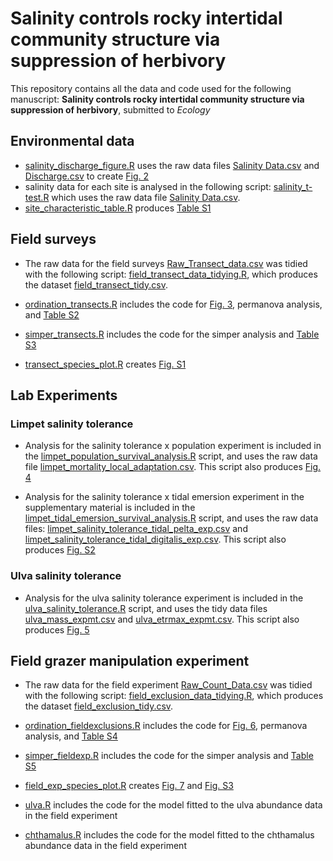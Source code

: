 # Salinity controls rocky intertidal community structure via suppression of herbivory

This repository contains all the data and code used for the following manuscript: **Salinity controls rocky intertidal community structure via suppression of herbivory**, submitted to *Ecology* 

## Environmental data

- [salinity_discharge_figure.R](https://github.com/sandraemry/SalinityandLimpets/blob/main/scripts/salinity_discharge_figure.R) uses the raw data files [Salinity Data.csv](https://github.com/sandraemry/SalinityandLimpets/blob/main/data/raw/Salinity%20Data.csv) and [Discharge.csv](https://github.com/sandraemry/SalinityandLimpets/blob/main/data/raw/Discharge.csv) to create [Fig. 2](https://github.com/sandraemry/SalinityandLimpets/blob/main/figures/salinity_discharge.jpeg)
- salinity data for each site is analysed in the following script: [salinity_t-test.R](https://github.com/sandraemry/SalinityandLimpets/blob/main/scripts/salinity_t-test.R) which uses the raw data file [Salinity Data.csv](https://github.com/sandraemry/SalinityandLimpets/blob/main/data/raw/Salinity%20Data.csv). 
- [site_characteristic_table.R](https://github.com/sandraemry/SalinityandLimpets/blob/main/scripts/site_characteristic_table.R) produces [Table S1](https://github.com/sandraemry/SalinityandLimpets/blob/main/figures/site_characteristics.png)


## Field surveys
- The raw data for the field surveys [Raw_Transect_data.csv](https://github.com/sandraemry/SalinityandLimpets/blob/main/data/raw/Raw_Transect_data.csv) was tidied with the following script: [field_transect_data_tidying.R](https://github.com/sandraemry/SalinityandLimpets/blob/main/scripts/field_transect_data_tidying.R), which produces the dataset [field_transect_tidy.csv](https://github.com/sandraemry/SalinityandLimpets/blob/main/data/tidy/field_transect_tidy.csv). 

- [ordination_transects.R](https://github.com/sandraemry/SalinityandLimpets/blob/main/scripts/ordination_transects.R) includes the code for [Fig. 3](https://github.com/sandraemry/SalinityandLimpets/blob/main/figures/survey_nmds.png), permanova analysis, and [Table S2](https://github.com/sandraemry/SalinityandLimpets/blob/main/figures/transect_betadisper.png) 

- [simper_transects.R](https://github.com/sandraemry/SalinityandLimpets/blob/main/scripts/simper_transects.R) includes the code for the simper analysis and [Table S3](https://github.com/sandraemry/SalinityandLimpets/blob/main/figures/simper_table_fieldexp.png) 

- [transect_species_plot.R](https://github.com/sandraemry/SalinityandLimpets/blob/main/scripts/transect_species_plots.R) creates [Fig. S1](https://github.com/sandraemry/SalinityandLimpets/blob/main/figures/transect_multispecies_plot_SM.png)


## Lab Experiments

### Limpet salinity tolerance
- Analysis for the salinity tolerance x population experiment is included in the [limpet_population_survival_analysis.R](https://github.com/sandraemry/SalinityandLimpets/blob/main/scripts/limpet_population_survival_analysis.R) script, and uses the raw data file [limpet_mortality_local_adaptation.csv](https://github.com/sandraemry/SalinityandLimpets/blob/main/data/raw/limpet_mortality_local_adaptation.csv). This script also produces [Fig. 4](https://github.com/sandraemry/SalinityandLimpets/blob/main/figures/survival_plots_grid.png)

- Analysis for the salinity tolerance x tidal emersion experiment in the supplementary material is included in the [limpet_tidal_emersion_survival_analysis.R](https://github.com/sandraemry/SalinityandLimpets/blob/main/scripts/limpet_tidal_emersion_survival_analysis.R) script, and uses the raw data files: [limpet_salinity_tolerance_tidal_pelta_exp.csv](https://github.com/sandraemry/SalinityandLimpets/blob/main/data/raw/limpet_salinity_tolerance_tidal_pelta_exp.csv) and [limpet_salinity_tolerance_tidal_digitalis_exp.csv](https://github.com/sandraemry/SalinityandLimpets/blob/main/data/raw/limpet_salinity_tolerance_tidal_digitalis_exp.csv). This script also produces [Fig. S2](https://github.com/sandraemry/SalinityandLimpets/blob/main/figures/transect_betadisper.png)  


### Ulva salinity tolerance
- Analysis for the ulva salinity tolerance experiment is included in the [ulva_salinity_tolerance.R](https://github.com/sandraemry/SalinityandLimpets/blob/main/scripts/ulva_salinity_tolerance.R) script, and uses the tidy data files [ulva_mass_expmt.csv](https://github.com/sandraemry/SalinityandLimpets/blob/main/data/tidy/ulva_mass_expmt.csv) and [ulva_etrmax_expmt.csv](https://github.com/sandraemry/SalinityandLimpets/blob/main/data/tidy/ulva_etrmax_expmt.csv). This script also produces [Fig. 5](https://github.com/sandraemry/SalinityandLimpets/blob/main/figures/ulva_tolerance.png)


## Field grazer manipulation experiment 

- The raw data for the field experiment [Raw_Count_Data.csv](https://github.com/sandraemry/SalinityandLimpets/blob/main/data/raw/Raw_Count_Data.csv) was tidied with the following script: [field_exclusion_data_tidying.R](https://github.com/sandraemry/SalinityandLimpets/blob/main/scripts/field_exclusion_data_tidying.R), which produces the dataset [field_exclusion_tidy.csv](https://github.com/sandraemry/SalinityandLimpets/blob/main/data/tidy/field_exclusion_tidy.csv). 

- [ordination_fieldexclusions.R](https://github.com/sandraemry/SalinityandLimpets/blob/main/scripts/ordination_fieldexclusions.R) includes the code for [Fig. 6](https://github.com/sandraemry/SalinityandLimpets/blob/main/figures/exp_nmds.png), permanova analysis, and [Table S4](https://github.com/sandraemry/SalinityandLimpets/blob/main/figures/exp_betadisper.png)

- [simper_fieldexp.R](https://github.com/sandraemry/SalinityandLimpets/blob/main/scripts/simper_fieldexp.R) includes the code for the simper analysis and [Table S5](https://github.com/sandraemry/SalinityandLimpets/blob/main/figures/simper_table_fieldexp.png)

- [field_exp_species_plot.R](https://github.com/sandraemry/SalinityandLimpets/blob/main/scripts/field_exp_species_plot.R) creates [Fig. 7](https://github.com/sandraemry/SalinityandLimpets/blob/main/figures/means_errors_ulva_chthamalus.png) and [Fig. S3](https://github.com/sandraemry/SalinityandLimpets/blob/main/figures/multi_species_plot_SM.png)

- [ulva.R](https://github.com/sandraemry/SalinityandLimpets/blob/main/scripts/ulva.R) includes the code for the model fitted to the ulva abundance data in the field experiment

- [chthamalus.R](https://github.com/sandraemry/SalinityandLimpets/blob/main/scripts/chthamalus.R) includes the code for the model fitted to the chthamalus abundance data in the field experiment


